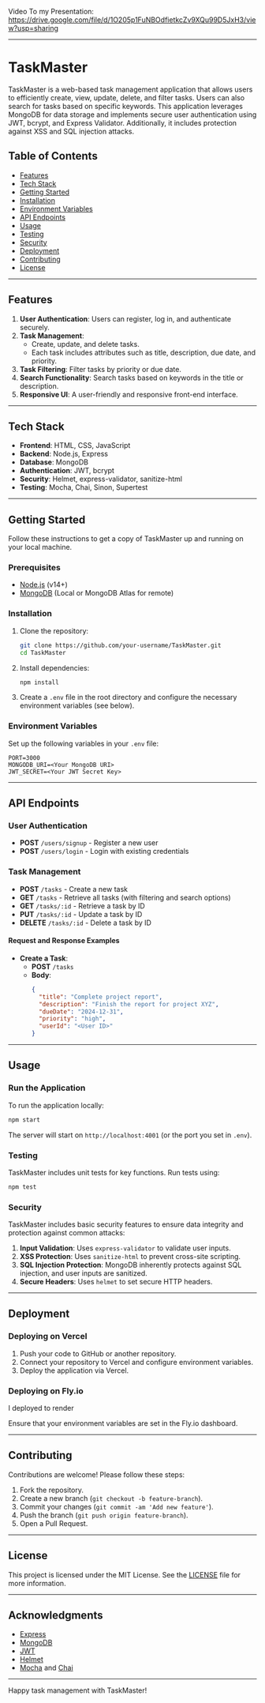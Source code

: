 Video To my Presentation: https://drive.google.com/file/d/1O205p1FuNBOdfietkcZv9XQu99D5JxH3/view?usp=sharing

---

# TaskMaster

TaskMaster is a web-based task management application that allows users to efficiently create, view, update, delete, and filter tasks. Users can also search for tasks based on specific keywords. This application leverages MongoDB for data storage and implements secure user authentication using JWT, bcrypt, and Express Validator. Additionally, it includes protection against XSS and SQL injection attacks.

## Table of Contents
- [Features](#features)
- [Tech Stack](#tech-stack)
- [Getting Started](#getting-started)
- [Installation](#installation)
- [Environment Variables](#environment-variables)
- [API Endpoints](#api-endpoints)
- [Usage](#usage)
- [Testing](#testing)
- [Security](#security)
- [Deployment](#deployment)
- [Contributing](#contributing)
- [License](#license)

---

## Features

1. **User Authentication**: Users can register, log in, and authenticate securely.
2. **Task Management**:
   - Create, update, and delete tasks.
   - Each task includes attributes such as title, description, due date, and priority.
3. **Task Filtering**: Filter tasks by priority or due date.
4. **Search Functionality**: Search tasks based on keywords in the title or description.
5. **Responsive UI**: A user-friendly and responsive front-end interface.

---

## Tech Stack

- **Frontend**: HTML, CSS, JavaScript
- **Backend**: Node.js, Express
- **Database**: MongoDB
- **Authentication**: JWT, bcrypt
- **Security**: Helmet, express-validator, sanitize-html
- **Testing**: Mocha, Chai, Sinon, Supertest

---

## Getting Started

Follow these instructions to get a copy of TaskMaster up and running on your local machine.

### Prerequisites

- [Node.js](https://nodejs.org/en/) (v14+)
- [MongoDB](https://www.mongodb.com/) (Local or MongoDB Atlas for remote)

### Installation

1. Clone the repository:
    ```bash
    git clone https://github.com/your-username/TaskMaster.git
    cd TaskMaster
    ```

2. Install dependencies:
    ```bash
    npm install
    ```

3. Create a `.env` file in the root directory and configure the necessary environment variables (see below).

### Environment Variables

Set up the following variables in your `.env` file:

```plaintext
PORT=3000
MONGODB_URI=<Your MongoDB URI>
JWT_SECRET=<Your JWT Secret Key>
```

---

## API Endpoints

### User Authentication

- **POST** `/users/signup` - Register a new user
- **POST** `/users/login` - Login with existing credentials

### Task Management

- **POST** `/tasks` - Create a new task
- **GET** `/tasks` - Retrieve all tasks (with filtering and search options)
- **GET** `/tasks/:id` - Retrieve a task by ID
- **PUT** `/tasks/:id` - Update a task by ID
- **DELETE** `/tasks/:id` - Delete a task by ID

#### Request and Response Examples

- **Create a Task**:
    - **POST** `/tasks`
    - **Body**:
      ```json
      {
        "title": "Complete project report",
        "description": "Finish the report for project XYZ",
        "dueDate": "2024-12-31",
        "priority": "high",
        "userId": "<User ID>"
      }
      ```

---

## Usage

### Run the Application

To run the application locally:

```bash
npm start
```

The server will start on `http://localhost:4001` (or the port you set in `.env`).

### Testing

TaskMaster includes unit tests for key functions. Run tests using:

```bash
npm test
```

### Security

TaskMaster includes basic security features to ensure data integrity and protection against common attacks:

1. **Input Validation**: Uses `express-validator` to validate user inputs.
2. **XSS Protection**: Uses `sanitize-html` to prevent cross-site scripting.
3. **SQL Injection Protection**: MongoDB inherently protects against SQL injection, and user inputs are sanitized.
4. **Secure Headers**: Uses `helmet` to set secure HTTP headers.

---

## Deployment

### Deploying on Vercel

1. Push your code to GitHub or another repository.
2. Connect your repository to Vercel and configure environment variables.
3. Deploy the application via Vercel.

### Deploying on Fly.io

I deployed to render

Ensure that your environment variables are set in the Fly.io dashboard.

---

## Contributing

Contributions are welcome! Please follow these steps:

1. Fork the repository.
2. Create a new branch (`git checkout -b feature-branch`).
3. Commit your changes (`git commit -am 'Add new feature'`).
4. Push the branch (`git push origin feature-branch`).
5. Open a Pull Request.

---

## License

This project is licensed under the MIT License. See the [LICENSE](LICENSE) file for more information.

---

## Acknowledgments

- [Express](https://expressjs.com/)
- [MongoDB](https://www.mongodb.com/)
- [JWT](https://jwt.io/)
- [Helmet](https://helmetjs.github.io/)
- [Mocha](https://mochajs.org/) and [Chai](https://www.chaijs.com/)

---

Happy task management with TaskMaster!
